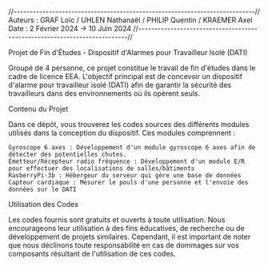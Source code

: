 //---------------------------------------------------------------------------//
Auteurs : GRAF Loïc / UHLEN Nathanaël / PHILIP Quentin / KRAEMER Axel
Date : 2 Février 2024 -> 10 Juin 2024
//--------------------------------------------------------------------------//

Projet de Fin d'Études - Dispositif d'Alarmes pour Travailleur Isolé (DATI)

Groupé de 4 personne, ce projet constitue le travail de fin d'études dans le cadre de licence EEA. L'objectif principal est de concevoir un dispositif d'alarme pour travailleur isolé (DATI) afin de garantir la sécurité des travailleurs dans des environnements où ils opèrent seuls.

Contenu du Projet

Dans ce dépôt, vous trouverez les codes sources des différents modules utilisés dans la conception du dispositif. Ces modules comprennent :

    Gyroscope 6 axes : Développement d'un module gyroscope 6 axes afin de détecter des potentielles chutes.
    Émetteur/Récepteur radio fréquence : Développement d'un module E/R pour effectuer des localisations de salles/bâtiments
    RasberryPi-3b : Hébergeur du serveur qui gère une base de données
    Capteur cardiaque : Mesurer le pouls d'une personne et l'envoie des données sur le DATI

Utilisation des Codes

Les codes fournis sont gratuits et ouverts à toute utilisation. Nous encourageons leur utilisation à des fins éducatives, 
de recherche ou de développement de projets similaires. 
Cependant, il est important de noter que nous déclinons toute responsabilité en cas de dommages sur vos composants résultant de l'utilisation de ces codes.
